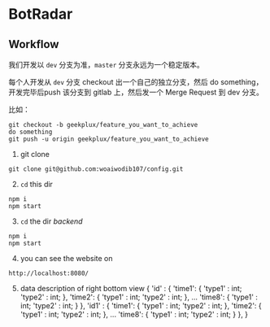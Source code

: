 # BotRadar

## Workflow

我们开发以 `dev` 分支为准，`master` 分支永远为一个稳定版本。

每个人开发从 `dev` 分支 checkout 出一个自己的独立分支，然后 do something，开发完毕后push 该分支到 gitlab 上，然后发一个 Merge Request 到 dev 分支。

比如：

```
git checkout -b geekplux/feature_you_want_to_achieve
do something
git push -u origin geekplux/feature_you_want_to_achieve
```


1. git clone

```
git clone git@github.com:woaiwodib107/config.git
```

2. `cd` this dir

```
npm i
npm start
```

3. `cd` the dir *backend*

```
npm i
npm start
```

4. you can see the website on

```
http://localhost:8080/
```

5. data description of right bottom view
{
  'id' : {
    'time1': {
      'type1' : int;
      'type2' : int;
    },
    'time2': {
      'type1' : int;
      'type2' : int;
    },
    ...
    'time8': {
      'type1' : int;
      'type2' : int;
    }
  },
  'id1' : {
    'time1': {
      'type1' : int;
      'type2' : int;
    },
    'time2': {
      'type1' : int;
      'type2' : int;
    },
    ...
    'time8': {
      'type1' : int;
      'type2' : int;
    }
  },
}
